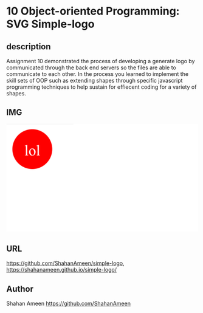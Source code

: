 # 10 Object-oriented Programming: SVG Simple-logo

## description
Assignment 10 demonstrated the process of developing a generate logo by communicated through the back end servers so the files are able to communicate to each other. In the process you learned to implement the skill sets of OOP such as extending shapes through specific javascript programming techniques to help sustain for effiecent coding for a variety of shapes.
## IMG
![Alt text](Images/generatedlogo.png)

## URL
https://github.com/ShahanAmeen/simple-logo, https://shahanameen.github.io/simple-logo/
## Author
Shahan Ameen
https://github.com/ShahanAmeen 
